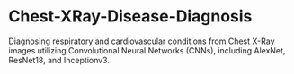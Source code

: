 # Chest-XRay-Disease-Diagnosis
 Diagnosing respiratory and cardiovascular conditions from Chest X-Ray images utilizing Convolutional Neural Networks (CNNs), including AlexNet, ResNet18, and Inceptionv3.
